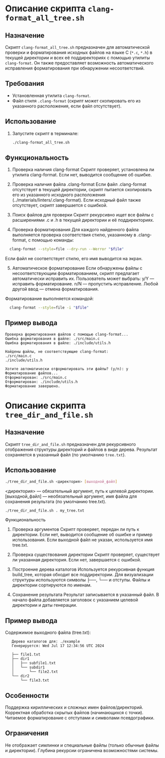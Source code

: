# Описание скрипта `clang-format_all_tree.sh`

## Назначение
Скрипт `clang-format_all_tree.sh` предназначен для автоматической проверки и форматирования исходных файлов на языке C (`*.c`, `*.h`) в текущей директории и всех её поддиректориях с помощью утилиты `clang-format`. Он также предоставляет возможность автоматического исправления форматирования при обнаружении несоответствий.

## Требования
- Установленная утилита `clang-format`.
- Файл стиля `.clang-format` (скрипт может скопировать его из указанного расположения, если файл отсутствует).

## Использование
1. Запустите скрипт в терминале:
   ```bash
   ./clang-format_all_tree.sh
   ```
## Функциональность
1. Проверка наличия clang-format
   Скрипт проверяет, установлена ли утилита clang-format. Если нет, выводится сообщение об ошибке.

2. Проверка наличия файла .clang-format
   Если файл .clang-format отсутствует в текущей директории, скрипт пытается скопировать его из указанного исходного расположения (../materials/linters/.clang-format).
   Если исходный файл также отсутствует, скрипт завершается с ошибкой.

3. Поиск файлов для проверки
   Скрипт рекурсивно ищет все файлы с расширениями .c и .h в текущей директории и её поддиректориях.

4. Проверка форматирования
   Для каждого найденного файла выполняется проверка соответствия стилю, указанному в .clang-format, с помощью команды:

```bash
  clang-format --style=file --dry-run --Werror "$file"
```
Если файл не соответствует стилю, его имя выводится на экран.

5. Автоматическое форматирование
   Если обнаружены файлы с несоответствующим форматированием, скрипт предлагает автоматически исправить их.
   Пользователь может выбрать:
   y/Y — исправить форматирование.
   n/N — пропустить исправление.
   Любой другой ввод — отмена форматирования.

Форматирование выполняется командой:

```bash
  clang-format --style=file -i "$file"
```

## Пример вывода
   ```
  Проверка форматирования файлов с помощью clang-format...
  Ошибка форматирования в файле: ./src/main.c
  Ошибка форматирования в файле: ./include/utils.h

  Найдены файлы, не соответствующие clang-format:
  ./src/main.c
  ./include/utils.h

  Хотите автоматически отформатировать эти файлы? (y/n): y
  Форматирование файлов...
  Отформатирован: ./src/main.c
  Отформатирован: ./include/utils.h
  Форматирование завершено.
  ```


# Описание скрипта `tree_dir_and_file.sh`

## Назначение
Скрипт `tree_dir_and_file.sh` предназначен для рекурсивного отображения структуры директорий и файлов в виде дерева. Результат сохраняется в указанный файл (по умолчанию `tree.txt`).

## Использование
```bash
./tree_dir_and_file.sh <директория> [выходной_файл]
```

<директория> — обязательный аргумент, путь к целевой директории.
[выходной_файл] — необязательный аргумент, имя файла для сохранения результата (по умолчанию tree.txt).

```bash
./tree_dir_and_file.sh . my_tree.txt
```

Функциональность
1. Проверка аргументов
   Скрипт проверяет, передан ли путь к директории. Если нет, выводится сообщение об ошибке и пример использования.
   Если выходной файл не указан, используется имя tree.txt.

2. Проверка существования директории
   Скрипт проверяет, существует ли указанная директория. Если нет, завершается с ошибкой.

3. Построение дерева каталогов
   Используется рекурсивная функция build_tree, которая обходит все поддиректории.
   Для визуализации структуры используются символы ├──, └── и отступы.
   Файлы и директории сортируются по именам.

4. Сохранение результата
   Результат записывается в указанный файл.
   В начало файла добавляется заголовок с указанием целевой директории и даты генерации.

## Пример вывода
   Содержимое выходного файла (tree.txt):
   ```text
      Дерево каталогов для: ./example
      Генерируется: Wed Jul 17 12:34:56 UTC 2024
      
      ├── file1.txt
      ├── dir1
      │   ├── subfile1.txt
      │   └── subdir1
      │       └── file2.txt
      └── dir2
          └── file3.txt
   ```

## Особенности
   Поддержка кириллических и сложных имен файлов/директорий.
   Корректная обработка скрытых файлов (начинающихся с точки).
   Читаемое форматирование с отступами и символами псевдографики.

## Ограничения
   Не отображает симлинки и специальные файлы (только обычные файлы и директории).
   Глубина рекурсии ограничена возможностями системы.
